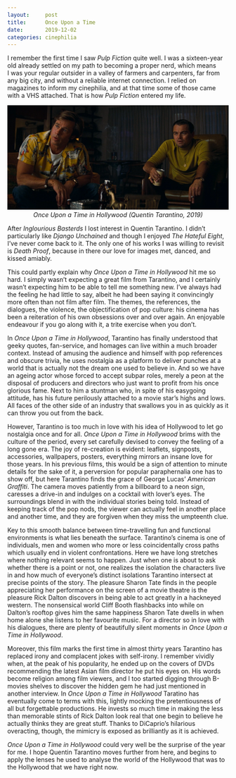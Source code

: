 ```yaml
---
layout:     post
title:      Once Upon a Time
date:       2019-12-02
categories: cinephilia
---
```


I remember the first time I saw *Pulp Fiction* quite well. I was a sixteen-year
old already settled on my path to becoming a proper nerd, which means I was your
regular outsider in a valley of farmers and carpenters, far from any big city,
and without a reliable internet connection. I relied on magazines to inform my
cinephilia, and at that time some of those came with a VHS attached. That is how
*Pulp Fiction* entered my life.

<!--more-->

<p align="center">
    <img src="/assets/images/2019-12-02-once_upon_a_time_in_hollywood.png">
    <br>
    <em>Once Upon a Time in Hollywood (Quentin Tarantino, 2019)</em>
</p>

After *Inglourious Basterds* I lost interest in Quentin Tarantino. I didn’t
particularly like *Django Unchained* and though I enjoyed *The Hateful Eight*,
I’ve never come back to it. The only one of his works I was willing to revisit
is *Death Proof*, because in there our love for images met, danced, and kissed
amiably.

This could partly explain why *Once Upon a Time in Hollywood* hit me so hard.
I simply wasn’t expecting a great film from Tarantino, and I certainly wasn’t
expecting him to be able to tell me something new. I’ve always had the feeling
he had little to say, albeit he had been saying it convincingly more often than
not film after film. The themes, the references, the dialogues, the violence,
the objectification of pop culture: his cinema has been a reiteration of his own
obsessions over and over again. An enjoyable endeavour if you go along with it,
a trite exercise when you don’t.

In *Once Upon a Time in Hollywood*, Tarantino has finally understood that geeky
quotes, fan-service, and homages can live within a much broader context. Instead
of amusing the audience and himself with pop references and obscure trivia, he
uses nostalgia as a platform to deliver punches at a world that is actually not
the dream one used to believe in. And so we have an ageing actor whose forced to
accept subpar roles, merely a peon at the disposal of producers and directors
who just want to profit from his once glorious fame. Next to him a stuntman who,
in spite of his easygoing attitude, has his future perilously attached to a
movie star’s highs and lows. All faces of the other side of an industry that
swallows you in as quickly as it can throw you out from the back.

However, Tarantino is too much in love with his idea of Hollywood to let go
nostalgia once and for all. *Once Upon a Time in Hollywood* brims with the
culture of the period, every set carefully devised to convey the feeling of a
long gone era. The joy of re-creation is evident: leaflets, signposts,
accessories, wallpapers, posters, everything mirrors an insane love for those
years. In his previous films, this would be a sign of attention to minute
details for the sake of it, a perversion for popular paraphernalia one has to
show off, but here Tarantino finds the grace of George Lucas’ *American
Graffiti*. The camera moves patiently from a billboard to a neon sign, caresses
a drive-in and indulges on a cocktail with lover’s eyes. The surroundings blend
in with the individual stories being told. Instead of keeping track of the pop
nods, the viewer can actually feel in another place and another time, and they
are forgiven when they miss the umpteenth clue.

Key to this smooth balance between time-travelling fun and functional
environments is what lies beneath the surface. Tarantino’s cinema is one of
individuals, men and women who more or less coincidentally cross paths which
usually end in violent confrontations. Here we have long stretches where nothing
relevant seems to happen. Just when one is about to ask whether there is a point
or not, one realizes the isolation the characters live in and how much of
everyone’s distinct isolations Tarantino intersect at precise points of the
story. The pleasure Sharon Tate finds in the people appreciating her performance
on the screen of a movie theatre is the pleasure Rick Dalton discovers in being
able to act greatly in a hackneyed western. The nonsensical world Cliff Booth
flashbacks into while on Dalton’s rooftop gives him the same happiness Sharon
Tate dwells in when home alone she listens to her favourite music. For a
director so in love with his dialogues, there are plenty of beautifully silent
moments in *Once Upon a Time in Hollywood*.

Moreover, this film marks the first time in almost thirty years Tarantino has
replaced irony and complacent jokes with self-irony. I remember vividly when, at
the peak of his popularity, he ended up on the covers of DVDs recommending the
latest Asian film director he put his eyes on. His words become religion among
film viewers, and I too started digging through B-movies shelves to discover the
hidden gem he had just mentioned in another interview. In *Once Upon a Time in
Hollywood* Taratino has eventually come to terms with this, lightly mocking the
pretentiousness of all but forgettable productions. He invests so much time in
making the less than memorable stints of Rick Dalton look real that one begin to
believe he actually thinks they are great stuff. Thanks to DiCaprio’s hilarious
overacting, though, the mimicry is exposed as brilliantly as it is achieved.

*Once Upon a Time in Hollywood* could very well be the surprise of the year for
me. I hope Quentin Tarantino moves further from here, and begins to apply the
lenses he used to analyse the world of the Hollywood that was to the Hollywood
that we have right now.
